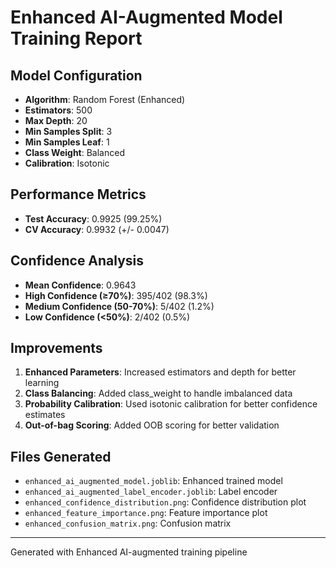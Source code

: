 # Enhanced AI-Augmented Model Training Report

## Model Configuration
- **Algorithm**: Random Forest (Enhanced)
- **Estimators**: 500
- **Max Depth**: 20
- **Min Samples Split**: 3
- **Min Samples Leaf**: 1
- **Class Weight**: Balanced
- **Calibration**: Isotonic

## Performance Metrics
- **Test Accuracy**: 0.9925 (99.25%)
- **CV Accuracy**: 0.9932 (+/- 0.0047)

## Confidence Analysis
- **Mean Confidence**: 0.9643
- **High Confidence (≥70%)**: 395/402 (98.3%)
- **Medium Confidence (50-70%)**: 5/402 (1.2%)
- **Low Confidence (<50%)**: 2/402 (0.5%)

## Improvements
1. **Enhanced Parameters**: Increased estimators and depth for better learning
2. **Class Balancing**: Added class_weight to handle imbalanced data
3. **Probability Calibration**: Used isotonic calibration for better confidence estimates
4. **Out-of-bag Scoring**: Added OOB scoring for better validation

## Files Generated
- `enhanced_ai_augmented_model.joblib`: Enhanced trained model
- `enhanced_ai_augmented_label_encoder.joblib`: Label encoder
- `enhanced_confidence_distribution.png`: Confidence distribution plot
- `enhanced_feature_importance.png`: Feature importance plot
- `enhanced_confusion_matrix.png`: Confusion matrix

---
Generated with Enhanced AI-augmented training pipeline
